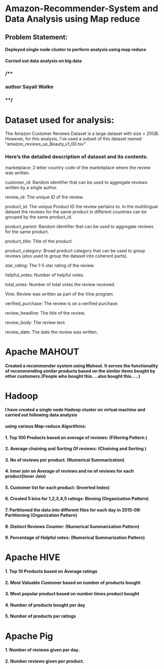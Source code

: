 # Amazon-Recommender-System and Data Analysis using Map reduce
## Problem Statement:
#### 
#### Deployed single node cluster to perform analysis using map reduce
#### Carried out data analysis on big data
### /**

### author Sayali Walke

### **/

# Dataset used for analysis:
The Amazon Customer Reviews Dataset is a large dataset with size > 20GB. 
However, for this analysis, I’ve used a subset of this dataset named
“amazon_reviews_us_Beauty_v1_00.tsv” 

### Here’s the detailed description of dataset and its contents. 
marketplace: 2 letter country code of the marketplace where the review was written. 

customer_id: Random identifier that can be used to aggregate reviews written by a single author. 

review_id: The unique ID of the review. 

product_id: The unique Product ID the review pertains to. In the multilingual dataset the reviews for the same product in different countries can be grouped by the same product_id.

product_parent: Random identifier that can be used to aggregate reviews for the same product. 

product_title: Title of the product. 

product_category: Broad product category that can be used to group reviews 
(also used to group the dataset into coherent parts). 

star_rating: The 1-5 star rating of the review. 

helpful_votes: Number of helpful votes. 

total_votes: Number of total votes the review received. 

Vine: Review was written as part of the Vine program. 

verified_purchase: The review is on a verified purchase. 

review_headline: The title of the review. 

review_body: The review text. 

review_date: The date the review was written.

# Apache MAHOUT
#### Created a recommender system using Mahout. It serves the functionality of recommending similar products based on the similar items bought by other customers.(People who bought this….also bought this…..)

# Hadoop
#### I have created a single node Hadoop cluster on virtual machine and carried out following data analysis 
#### using various Map-reduce Algorithms:
#### 1.	 Top 100 Products based on average of reviews: (Filtering Pattern )
#### 2.	 Average chaining and Sorting Of reviews: (Chaining and Sorting )
#### 3.	 No of reviews per product: (Numerical Summarization)
#### 4.	 Inner join on Average of reviews and no of reviews for each product(Inner Join)
#### 5.	 Customer list for each product: (Inverted Index)
#### 6.	 Created 5 bins for 1,2,3,4,5 ratings: Binning (Organization Pattern)
#### 7.	 Partitioned the data into different files for each day in 2015-08:  Partitioning (Organization Pattern)
#### 8.	 Distinct Reviews Counter:  (Numerical Summarization Pattern)
#### 9.	Percentage of Helpful votes: (Numerical Summarization Pattern)

# Apache HIVE
#### 1. Top 10 Products based on Average ratings
#### 2.	Most Valuable Customer based on number of products bought
#### 3.	Most popular product based on number times product bought
#### 4.	Number of products bought per day
#### 5.	Number of products per ratings

# Apache Pig
#### 1.	 Number of reviews given per day.
#### 2.	 Number reviews given per product.



